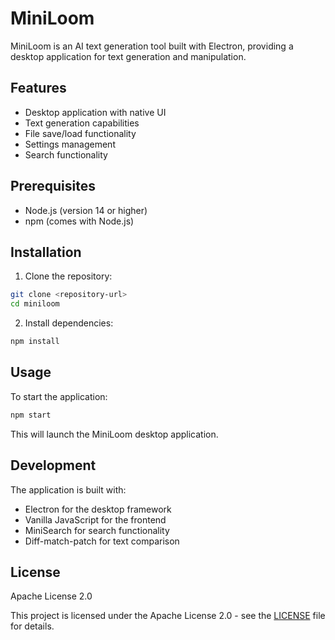# MiniLoom

MiniLoom is an AI text generation tool built with Electron, providing a desktop application for text generation and manipulation.

## Features

- Desktop application with native UI
- Text generation capabilities
- File save/load functionality
- Settings management
- Search functionality

## Prerequisites

- Node.js (version 14 or higher)
- npm (comes with Node.js)

## Installation

1. Clone the repository:

```bash
git clone <repository-url>
cd miniloom
```

2. Install dependencies:

```bash
npm install
```

## Usage

To start the application:

```bash
npm start
```

This will launch the MiniLoom desktop application.

## Development

The application is built with:

- Electron for the desktop framework
- Vanilla JavaScript for the frontend
- MiniSearch for search functionality
- Diff-match-patch for text comparison

## License

Apache License 2.0

This project is licensed under the Apache License 2.0 - see the [LICENSE](LICENSE) file for details.
